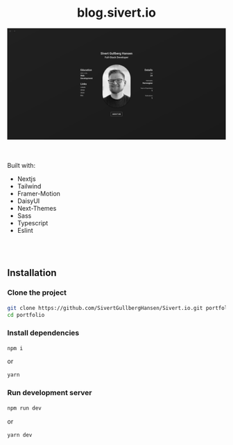 <div align=center>
<h1>blog.sivert.io</h1>
<img src='docs/screenshot.png' />
</div>

<br />
<br />

Built with:
- Nextjs
- Tailwind
- Framer-Motion
- DaisyUI
- Next-Themes
- Sass
- Typescript
- Eslint

<br />
<br />

## Installation

### Clone the project
```sh
git clone https://github.com/SivertGullbergHansen/Sivert.io.git portfolio
cd portfolio
```

### Install dependencies
```sh
npm i
```
or
```sh
yarn
```

### Run development server
```sh
npm run dev
```
or
```sh
yarn dev
```
